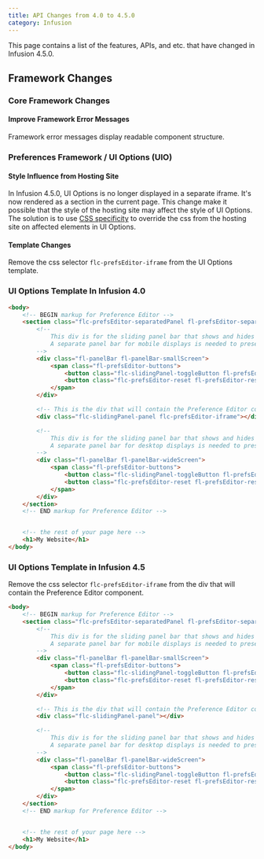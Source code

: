 ```yaml
---
title: API Changes from 4.0 to 4.5.0
category: Infusion
---
```


This page contains a list of the features, APIs, and etc. that have changed in Infusion 4.5.0.

## Framework Changes

### Core Framework Changes

#### Improve Framework Error Messages

Framework error messages display readable component structure.

### Preferences Framework / UI Options (UIO)

#### Style Influence from Hosting Site

In Infusion 4.5.0, UI Options is no longer displayed in a separate iframe. It's now rendered as a section in the
current page. This change make it possible that the style of the hosting site may affect the style of UI Options. The
solution is to use [CSS specificity](https://developer.mozilla.org/en-US/docs/Web/CSS/Specificity) to override the css
from the hosting site on affected elements in UI Options.

#### Template Changes

Remove the css selector `flc-prefsEditor-iframe` from the UI Options template.

### UI Options Template In Infusion 4.0

```html
<body>
    <!-- BEGIN markup for Preference Editor -->
    <section class="flc-prefsEditor-separatedPanel fl-prefsEditor-separatedPanel">
        <!--
            This div is for the sliding panel bar that shows and hides the Preference Editor controls in the mobile view.
            A separate panel bar for mobile displays is needed to preserve the correct tab order.
        -->
        <div class="fl-panelBar fl-panelBar-smallScreen">
            <span class="fl-prefsEditor-buttons">
                <button class="flc-slidingPanel-toggleButton fl-prefsEditor-showHide"> Show/Hide</button>
                <button class="flc-prefsEditor-reset fl-prefsEditor-reset"><span class="fl-icon-undo"></span> Reset</button>
            </span>
        </div>

        <!-- This is the div that will contain the Preference Editor component -->
        <div class="flc-slidingPanel-panel flc-prefsEditor-iframe"></div>

        <!--
            This div is for the sliding panel bar that shows and hides the Preference Editor controls in the desktop view.
            A separate panel bar for desktop displays is needed to preserve the correct tab order.
        -->
        <div class="fl-panelBar fl-panelBar-wideScreen">
            <span class="fl-prefsEditor-buttons">
                <button class="flc-slidingPanel-toggleButton fl-prefsEditor-showHide"> Show/Hide</button>
                <button class="flc-prefsEditor-reset fl-prefsEditor-reset"><span class="fl-icon-undo"></span> Reset</button>
            </span>
        </div>
    </section>
    <!-- END markup for Preference Editor -->


    <!-- the rest of your page here -->
    <h1>My Website</h1>
</body>
```

### UI Options Template in Infusion 4.5

Remove the css selector `flc-prefsEditor-iframe` from the div that will contain the Preference Editor component.

```html
<body>
    <!-- BEGIN markup for Preference Editor -->
    <section class="flc-prefsEditor-separatedPanel fl-prefsEditor-separatedPanel">
        <!--
            This div is for the sliding panel bar that shows and hides the Preference Editor controls in the mobile view.
            A separate panel bar for mobile displays is needed to preserve the correct tab order.
        -->
        <div class="fl-panelBar fl-panelBar-smallScreen">
            <span class="fl-prefsEditor-buttons">
                <button class="flc-slidingPanel-toggleButton fl-prefsEditor-showHide"> Show/Hide</button>
                <button class="flc-prefsEditor-reset fl-prefsEditor-reset"><span class="fl-icon-undo"></span> Reset</button>
            </span>
        </div>

        <!-- This is the div that will contain the Preference Editor component -->
        <div class="flc-slidingPanel-panel"></div>

        <!--
            This div is for the sliding panel bar that shows and hides the Preference Editor controls in the desktop view.
            A separate panel bar for desktop displays is needed to preserve the correct tab order.
        -->
        <div class="fl-panelBar fl-panelBar-wideScreen">
            <span class="fl-prefsEditor-buttons">
                <button class="flc-slidingPanel-toggleButton fl-prefsEditor-showHide"> Show/Hide</button>
                <button class="flc-prefsEditor-reset fl-prefsEditor-reset"><span class="fl-icon-undo"></span> Reset</button>
            </span>
        </div>
    </section>
    <!-- END markup for Preference Editor -->


    <!-- the rest of your page here -->
    <h1>My Website</h1>
</body>
```
